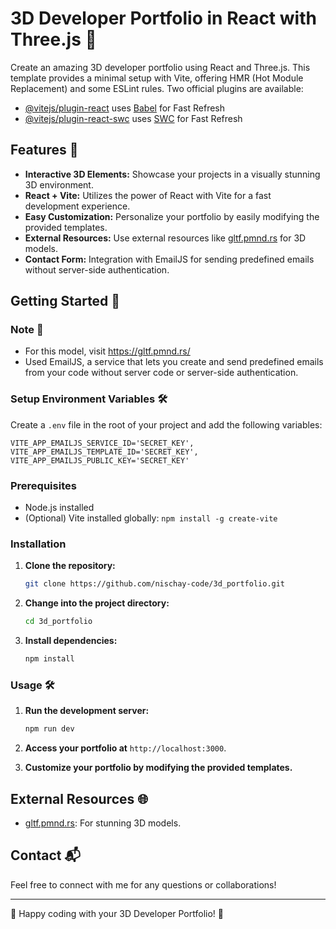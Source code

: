 # 3D Developer Portfolio in React with Three.js 🚀

Create an amazing 3D developer portfolio using React and Three.js. This template provides a minimal setup with Vite, offering HMR (Hot Module Replacement) and some ESLint rules. Two official plugins are available:

- [@vitejs/plugin-react](https://github.com/vitejs/vite-plugin-react/blob/main/packages/plugin-react/README.md) uses [Babel](https://babeljs.io/) for Fast Refresh
- [@vitejs/plugin-react-swc](https://github.com/vitejs/vite-plugin-react-swc) uses [SWC](https://swc.rs/) for Fast Refresh

## Features 🌟

- **Interactive 3D Elements:** Showcase your projects in a visually stunning 3D environment.
- **React + Vite:** Utilizes the power of React with Vite for a fast development experience.
- **Easy Customization:** Personalize your portfolio by easily modifying the provided templates.
- **External Resources:** Use external resources like [gltf.pmnd.rs](https://gltf.pmnd.rs/) for 3D models.
- **Contact Form:** Integration with EmailJS for sending predefined emails without server-side authentication.
  
<!--
## Preview 📸

### Home Page 🏡
![Home1](https://github.com/nischay-code/3d_portfolio/assets/95124327/47f58296-5e46-4b0b-997a-c213d5b8a5a6)
![Home2](https://github.com/nischay-code/3d_portfolio/assets/95124327/8bbefafb-bb25-4b61-806e-271cfdadf739)
![Home3](https://github.com/nischay-code/3d_portfolio/assets/95124327/5036fd76-d378-4fd8-8cb8-f08df2fdaeb7)
![Home4](https://github.com/nischay-code/3d_portfolio/assets/95124327/b7a1564f-b7d5-4ff5-a639-e515191e405b)

### About Page ℹ️
![About1](https://github.com/nischay-code/3d_portfolio/assets/95124327/b45f37df-c76f-4858-b9bc-aee6c19efa7a)
![About2](https://github.com/nischay-code/3d_portfolio/assets/95124327/b9715770-9cce-4da3-ab3d-f4f3e8cb1c54)

### Project Page 🚧
![Projects1](https://github.com/nischay-code/3d_portfolio/assets/95124327/658363d4-2d2e-49fc-9f7f-bcbf0b616c99)
![Projects2](https://github.com/nischay-code/3d_portfolio/assets/95124327/9dedb1a7-6318-4dd5-8222-bb7529221295)

### Contact Page 📬
![Contact](https://github.com/nischay-code/3d_portfolio/assets/95124327/7d5d0337-756a-408c-a42e-340b6de85bac)
-->

## Getting Started 🚀

### Note 📝
 * For this model, visit https://gltf.pmnd.rs/
 * Used EmailJS, a service that lets you create and send predefined emails from your code without server code or server-side authentication.

### Setup Environment Variables 🛠️

Create a `.env` file in the root of your project and add the following variables:

```env
VITE_APP_EMAILJS_SERVICE_ID='SECRET_KEY',
VITE_APP_EMAILJS_TEMPLATE_ID='SECRET_KEY',
VITE_APP_EMAILJS_PUBLIC_KEY='SECRET_KEY'
```

### Prerequisites

- Node.js installed
- (Optional) Vite installed globally: `npm install -g create-vite`

### Installation

1. **Clone the repository:**

    ```bash
    git clone https://github.com/nischay-code/3d_portfolio.git
    ```

2. **Change into the project directory:**

    ```bash
    cd 3d_portfolio
    ```

3. **Install dependencies:**

    ```bash
    npm install
    ```

### Usage 🛠️

1. **Run the development server:**

    ```bash
    npm run dev
    ```

2. **Access your portfolio at** `http://localhost:3000`.

3. **Customize your portfolio by modifying the provided templates.**

## External Resources 🌐

- [gltf.pmnd.rs](https://gltf.pmnd.rs/): For stunning 3D models.

## Contact 📬

Feel free to connect with me for any questions or collaborations!

---

🌟 Happy coding with your 3D Developer Portfolio! 🌟
